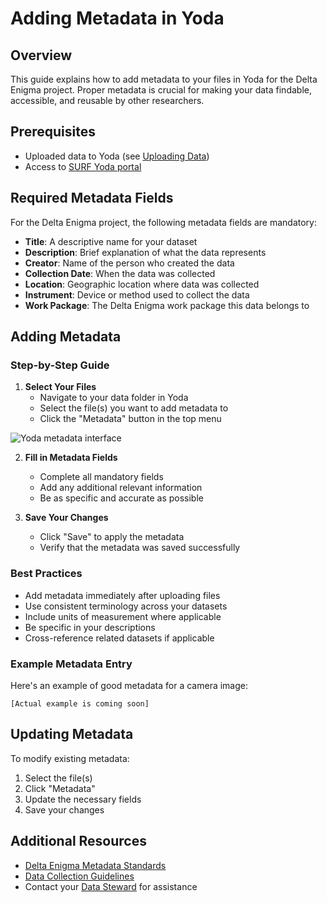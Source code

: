 # Adding Metadata in Yoda

## Overview

This guide explains how to add metadata to your files in Yoda for the Delta Enigma project. Proper metadata is crucial for making your data findable, accessible, and reusable by other researchers.

## Prerequisites

- Uploaded data to Yoda (see [Uploading Data](01_upload_data.md))
- Access to [SURF Yoda portal](https://deltaenigma-yoda.irods.surfsara.nl/)

## Required Metadata Fields

For the Delta Enigma project, the following metadata fields are mandatory:

- **Title**: A descriptive name for your dataset
- **Description**: Brief explanation of what the data represents
- **Creator**: Name of the person who created the data
- **Collection Date**: When the data was collected
- **Location**: Geographic location where data was collected
- **Instrument**: Device or method used to collect the data
- **Work Package**: The Delta Enigma work package this data belongs to

## Adding Metadata

### Step-by-Step Guide

1. **Select Your Files**
   - Navigate to your data folder in Yoda
   - Select the file(s) you want to add metadata to
   - Click the "Metadata" button in the top menu

![Yoda metadata interface](../_static/add-metadata.png)

2. **Fill in Metadata Fields**
   - Complete all mandatory fields
   - Add any additional relevant information
   - Be as specific and accurate as possible

3. **Save Your Changes**
   - Click "Save" to apply the metadata
   - Verify that the metadata was saved successfully

### Best Practices

- Add metadata immediately after uploading files
- Use consistent terminology across your datasets
- Include units of measurement where applicable
- Be specific in your descriptions
- Cross-reference related datasets if applicable

### Example Metadata Entry

Here's an example of good metadata for a camera image:

```
[Actual example is coming soon]
```

## Updating Metadata

To modify existing metadata:

1. Select the file(s)
2. Click "Metadata"
3. Update the necessary fields
4. Save your changes



## Additional Resources

- [Delta Enigma Metadata Standards](../01_data_guidelines/02_metadata_standards.md)
- [Data Collection Guidelines](../01_data_guidelines/01_data_collection.md)
- Contact your [Data Steward](../03_general_info/02_data_stewards.md) for assistance

